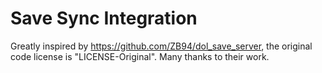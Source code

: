 # Save Sync Integration

Greatly inspired by https://github.com/ZB94/dol_save_server, the original code license is "LICENSE-Original".
Many thanks to their work.
